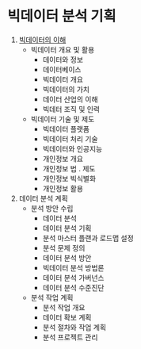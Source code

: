 # 빅데이터 분석 기획

1. [빅데이터의 이해](./%EB%B9%85%EB%8D%B0%EC%9D%B4%ED%84%B0%EC%9D%98%20%EC%9D%B4%ED%95%B4.md)
   - 빅데이터 개요 및 활용
     - 데이터와 정보
     - 데이터베이스
     - 빅데이터 개요
     - 빅데이터의 가치
     - 데이터 산업의 이해
     - 빅데터 조직 및 인력
   - 빅데이터 기술 및 제도
     - 빅데이터 플랫폼
     - 빅데이터 처리 기술
     - 빅데이터와 인공지능
     - 개인정보 개요
     - 개인정보 법 . 제도
     - 개인정보 빅식별화
     - 개인정보 활용
2. 데이터 분석 계획
   - 분석 방안 수립
     - 데이터 분석
     - 데이터 분석 기획
     - 분석 마스터 플랜과 로드맵 설정
     - 분석 문제 정의
     - 데이터 분석 방안
     - 빅데이터 분석 방법론
     - 데이터 분석 가버넌스
     - 데이터 분석 수준진단
   - 분석 작업 계획
     - 분석 작업 개요
     - 데이터 확보 계획
     - 분석 절차와 작업 계획
     - 분석 프로젝트 관리
